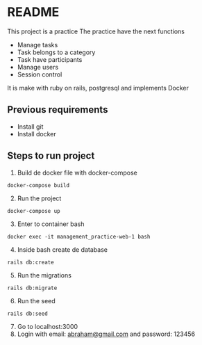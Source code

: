 # README

This project is a practice
The practice have the next functions

- Manage tasks
- Task belongs to a category
- Task have participants
- Manage users
- Session control

It is make with ruby on rails, postgresql and implements Docker

## Previous requirements

- Install git
- Install docker

## Steps to run project

1. Build de docker file with docker-compose

```
docker-compose build
```

2. Run the project

```
docker-compose up
```

3. Enter to container bash

```
docker exec -it management_practice-web-1 bash
```

4. Inside bash create de database

```
rails db:create
```

5. Run the migrations

```
rails db:migrate
```

6. Run the seed

```
rails db:seed
```

7. Go to localhost:3000
8. Login with email: abraham@gmail.com and password: 123456

